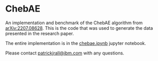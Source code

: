 # ChebAE
An implementation and benchmark of the ChebAE algorithm from [arXiv:2207.08628](https://arxiv.org/abs/2207.08628). This is the code that was used to generate the data presented in the research paper.

The entire implementation is in the [chebae.ipynb](chebae.ipynb) jupyter notebook.

Please contact patrickjrall@ibm.com with any questions.

